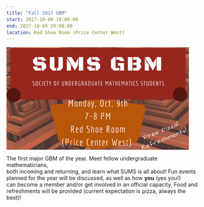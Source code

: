 ```yaml
---
title: "Fall 2017 GBM"
start: 2017-10-09 19:00:00
end: 2017-10-09 20:00:00
location: Red Shoe Room (Price Center West)
---
```


<div class="container" style="width: 475px; height: 267px; overflow: hidden; padding:0; margin:0;"> <img src="/static/fa17/GBM3.png" style="width: 100%"/></div>

The first major GBM of the year. Meet fellow undergraduate mathematicians,  
both incoming and returning, and learn what SUMS is all about! Fun events  
planned for the year will be discussed, as well as how __you__ (yes you!)  
can become a member and/or get involved in an official capacity. Food and    
refreshments will be provided (current expectation is pizza, always the  
best)!

